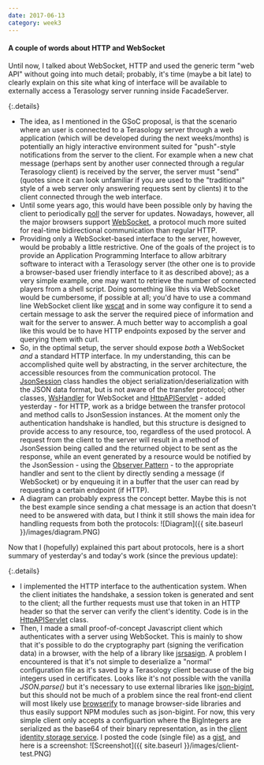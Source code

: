 ```yaml
---
date: 2017-06-13
category: week3
---
```


#### A couple of words about HTTP and WebSocket
Until now, I talked about WebSocket, HTTP and used the generic term "web API" without going into much detail; probably, it's time (maybe a bit late) to clearly explain on this site what king of interface will be available to externally access a Terasology server running inside FacadeServer.

{:.details}
- The idea, as I mentioned in the GSoC proposal, is that the scenario where an user is connected to a Terasology server through a web application (which will be developed during the next weeks/months) is potentially an higly interactive environment suited for "push"-style notifications from the server to the client. For example when a new chat message (perhaps sent by another user connected through a regular Terasology client) is received by the server, the server must "send" (quotes since it can look unfamiliar if you are used to the "traditional" style of a web server only answering requests sent by clients) it to the client connected through the web interface.
- Until some years ago, this would have been possible only by having the client to periodically [poll](https://en.wikipedia.org/wiki/Polling_(computer_science)) the server for updates. Nowadays, however, all the major browsers support [WebSocket](https://en.wikipedia.org/wiki/WebSocket), a protocol much more suited for real-time bidirectional communication than regular HTTP.
- Providing only a WebSocket-based interface to the server, however, would be probably a little restrictive. One of the goals of the project is to provide an Application Programming Interface to allow arbitrary software to interact with a Terasology server (the other one is to provide a browser-based user friendly interface to it as described above); as a very simple example, one may want to retrieve the number of connected players from a shell script. Doing something like this via WebSocket would be cumbersome, if possible at all; you'd have to use a command line WebSocket client like [wscat](https://en.wikipedia.org/wiki/WebSocket) and in some way configure it to send a certain message to ask the server the required piece of information and wait for the server to answer. A much better way to accomplish a goal like this would be to have HTTP endpoints exposed by the server and querying them with curl.
- So, in the optimal setup, the server should expose *both* a WebSocket *and* a standard HTTP interface. In my understanding, this can be accomplished quite well by abstracting, in the server architecture, the accessible resources from the communication protocol. The [JsonSession](https://github.com/gianluca-nitti/FacadeServer/blob/authentication/src/main/java/org/terasology/web/io/JsonSession.java) class handles the object serialization/deserialization with the JSON data format, but is not aware of the transfer protocol; other classes, [WsHandler](https://github.com/gianluca-nitti/FacadeServer/blob/authentication/src/main/java/org/terasology/web/webSocket/WsHandler.java) for WebSocket and [HttpAPIServlet](https://github.com/gianluca-nitti/FacadeServer/blob/authentication/src/main/java/org/terasology/web/servlet/HttpAPIServlet.java) - added yesterday - for HTTP, work as a bridge between the transfer protocol and method calls to JsonSession instances. At the moment only the authentication handshake is handled, but this structure is designed to provide access to any resource, too, regardless of the used protocol. A request from the client to the server will result in a method of JsonSession being called and the returned object to be sent as the response, while an event generated by a resource would be notified by the JsonSession - using the [Observer Pattern](https://en.wikipedia.org/wiki/Observer_pattern) - to the appropriate handler and sent to the client by directly sending a message (if WebSocket) or by enqueuing it in a buffer that the user can read by requesting a certain endpoint (if HTTP).
- A diagram can probably express the concept better. Maybe this is not the best example since sending a chat message is an action that doesn't need to be answered with data, but I think it still shows the main idea for handling requests from both the protocols:
![Diagram]({{ site.baseurl }}/images/diagram.PNG)

Now that I (hopefully) explained this part about protocols, here is a short summary of yesterday's and today's work (since the previous update):

{:.details}
- I implemented the HTTP interface to the authentication system. When the client initiates the handshake, a session token is generated and sent to the client; all the further requests must use that token in an HTTP header so that the server can verify the client's identity. Code is in the [HttpAPIServlet](https://github.com/gianluca-nitti/FacadeServer/blob/authentication/src/main/java/org/terasology/web/servlet/HttpAPIServlet.java) class.
- Then, I made a small proof-of-concept Javascript client which authenticates with a server using WebSocket. This is mainly to show that it's possible to do the cryptography part (signing the verification data) in a browser, with the help of a library like [jsrsasign](https://github.com/kjur/jsrsasign). A problem I encountered is that it's not simple to deserialize a "normal" configuration file as it's saved by a Terasology client because of the big integers used in certificates. Looks like it's not possible with the vanilla *JSON.parse()* but it's necessary to use external libraries like [json-bigint](https://www.npmjs.com/package/json-bigint), but this should not be much of a problem since the real front-end client will most likely use [browserify](http://browserify.org/) to manage browser-side libraries and thus easily support NPM modules such as json-bigint. For now, this very simple client only accepts a configuartion where the BigIntegers are serialized as the base64 of their binary representation, as in the [client identity storage service](http://forum.terasology.org/threads/client-identity-cloud-storage-service.1846).
I posted the code (single file) as a [gist](https://gist.github.com/gianluca-nitti/14e5d61d66d1f347330fa7f42f3db7da), and here is a screenshot:
![Screenshot]({{ site.baseurl }}/images/client-test.PNG)
